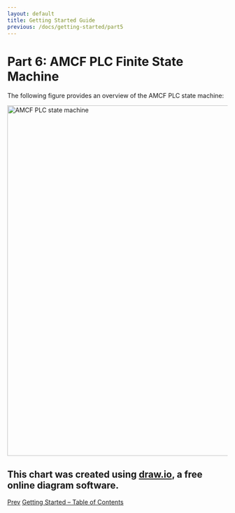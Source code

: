 ```yaml
---
layout: default
title: Getting Started Guide
previous: /docs/getting-started/part5
---
```


# Part 6: AMCF PLC Finite State Machine

The following figure provides an overview of the AMCF PLC state machine:

<img src="{{ site.baseurl }}/assets/AMCF_PlcStateMachine.svg" alt="AMCF PLC state machine" width="800" style="display: block; margin: 0 auto;" />

This chart was created using [draw.io](https://app.diagrams.net/), a free online diagram software.
---

<div class="chapter-nav">
  <a href="{{ page.previous | relative_url }}">Prev</a>
  <a href="{{ '/docs/getting-started/' | relative_url }}">Getting Started – Table of Contents</a>
</div>
